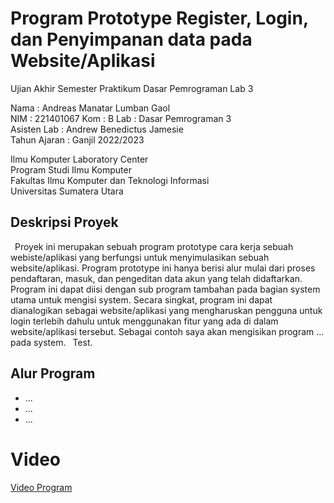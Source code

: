 # Program Prototype Register, Login, dan Penyimpanan data pada Website/Aplikasi
Ujian Akhir Semester Praktikum Dasar Pemrograman Lab 3  

Nama : Andreas Manatar Lumban Gaol  
NIM  : 221401067
Kom  : B
Lab  : Dasar Pemrograman 3  
Asisten Lab : Andrew Benedictus Jamesie  
Tahun Ajaran : Ganjil 2022/2023  

Ilmu Komputer Laboratory Center  
Program Studi Ilmu Komputer  
Fakultas Ilmu Komputer dan Teknologi Informasi  
Universitas Sumatera Utara  

## Deskripsi Proyek
&ensp;Proyek ini merupakan sebuah program prototype cara kerja sebuah webiste/aplikasi yang berfungsi untuk menyimulasikan sebuah website/aplikasi. Program prototype ini hanya berisi alur mulai dari proses pendaftaran, masuk, dan pengeditan data akun yang telah didaftarkan. Program ini dapat diisi dengan sub program tambahan pada bagian system utama untuk mengisi system. Secara singkat, program ini dapat dianalogikan sebagai website/aplikasi yang mengharuskan pengguna untuk login terlebih dahulu untuk menggunakan fitur yang ada di dalam website/aplikasi tersebut. Sebagai contoh saya akan mengisikan program ... pada system.
&ensp;Test.

## Alur Program
- ...
- ...
- ...

# Video
[Video Program](https://www.youtube.com "Program Analisis ...")